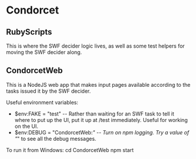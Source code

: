 # Condorcet

## RubyScripts
This is where the SWF decider logic lives, as well as some test helpers for moving the SWF decider along.

## CondorcetWeb
This is a NodeJS web app that makes input pages available according to the tasks issued it by the SWF decider.

Useful environment variables:
* $env:FAKE = "test" -- Rather than waiting for an SWF task to tell it where to put up the UI, put it up at /test immediately.  Useful for working on the UI.
* $env:DEBUG = "CondorcetWeb:*" -- Turn on npm logging.  Try a value of "*" to see all the debug messages.

To run it from Windows:
 cd CondorcetWeb
 npm start
 